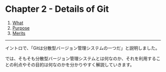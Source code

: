 Chapter 2 - Details of Git
=======

1. [What](./02_1.md)
2. [Purpose](./02_2.md)
3. [Merits](./02_3.md)

---

イントロで、「Gitは分散型バージョン管理システムの一つだ」と説明しました。

では、そもそも分散型バージョン管理システムとは何なのか、それを利用することの利点やその目的は何なのかを分かりやすく解説していきます。